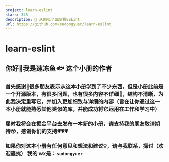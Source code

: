 ```yaml
---
project: learn-eslint
stars: 345
description: 🦥 从0到1全面掌握ESLint
url: https://github.com/sudongyuer/learn-eslint
---
```


learn-eslint
============

你好👋我是速冻鱼🐟 这个小册的作者
-------------------

### 首先感谢🙏很多朋友表示从这本小册学到了不少东西，但是小册此前是一个开源版本，有很多问题，也有很多内容不详细🔎，结构不清晰，为此我决定重写它，并加入更加细致与详细的内容（旨在让你通过这一本小册就能熟悉其他类似的库，并能成功将它运用在工作和学习中）

### 届时我将会在掘金平台去发布一本新的小册，请支持我的朋友敬请期待😚，感谢你们的支持💗💗💗

### 如果你对这本小册有任何意见和想法和建议💡，请与我联系，探讨（欢迎骚扰） 我的 wx是：`sudongyuer`
